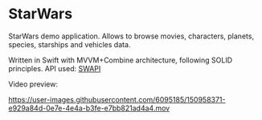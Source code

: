 # StarWars

StarWars demo application. 
Allows to browse movies, characters, planets, species, starships and vehicles data.

Written in Swift with MVVM+Combine architecture, following SOLID principles. API used: [SWAPI](https://swapi.dev/)

Video preview:

https://user-images.githubusercontent.com/6095185/150958371-e929a84d-0e7e-4e4a-b3fe-e7bb821ad4a4.mov


